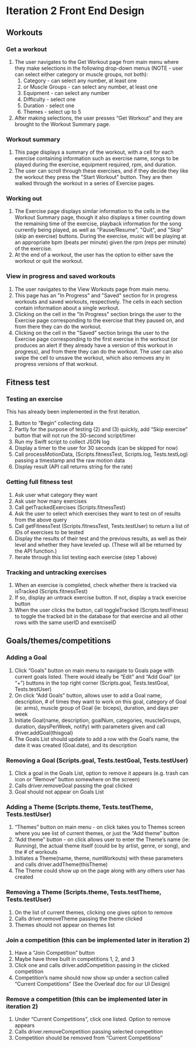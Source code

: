 Iteration 2 Front End Design
============================

Workouts
--------

### Get a workout

1.  The user navigates to the Get Workout page from main menu where they make selections in the following drop-down menus (NOTE - user can select either category or muscle groups, not both):
	1.  Category - can select any number, at least one
	2.  or Muscle Groups - can select any number, at least one
	3.  Equipment - can select any number
	4.  Difficulty - select one
	5.  Duration - select one
	6.  Themes - select up to 5
2.  After making selections, the user presses “Get Workout” and they are brought to the Workout Summary page.

### Workout summary

1.  This page displays a summary of the workout, with a cell for each exercise containing information such as exercise name, songs to be played during the exercise, equipment required, rpm, and duration.
2.  The user can scroll through these exercises, and if they decide they like the workout they press the "Start Workout" button.  They are then walked through the workout in a series of Exercise pages.

### Working out

1.  The Exercise page displays similar information to the cells in the Workout Summary page, though it also displays a timer counting down the remaining time of the exercise, playback information for the song currently being played, as well as "Pause/Resume", "Quit", and "Skip" (skip an exercise) buttons. During the exercise, music will be playing at an appropriate bpm (beats per minute) given the rpm (reps per minute) of the exercise.
2.  At the end of a workout, the user has the option to either save the workout or quit the workout.

### View in progress and saved workouts

1.  The user navigates to the View Workouts page from main menu.
2.  This page has an "In Progress" and "Saved" section for in progress workouts and saved workouts, respectively. The cells in each section contain information about a single workout.
3.  Clicking on the cell in the "In Progress" section brings the user to the Exercise page corresponding to the exercise that they paused on, and from there they can do the workout.
4.  Clicking on the cell in the "Saved" section brings the user to the Exercise page corresponding to the first exercise in the workout (or produces an alert if they already have a version of this workout in progress), and from there they can do the workout. The user can also swipe the cell to unsave the workout, which also removes any in progress versions of that workout.

Fitness test
------------

### Testing an exercise

This has already been implemented in the first iteration.

1.  Button to “Begin” collecting data
2.  Partly for the purpose of testing (2) and (3) quickly, add “Skip exercise” button that will not run the 30-second script/timer
3.  Run my Swift script to collect JSON log
4.  Display a timer to the user for 30 seconds (can be skipped for now)
5.  Call processMotionData, (Scripts.fitnessTest, Scripts.log, Tests.testLog) passing a timestamp and the raw motion data
6.  Display result (API call returns string for the rate)

### Getting full fitness test

1.  Ask user what category they want
2.  Ask user how many exercises
3.  Call getTrackedExercises (Scripts.fitnessTest)
4.  Ask the user to select which exercises they want to test on of results from the above query  
5.  Call getFitnessTest (Scripts.fitnessTest, Tests.testUser) to return a list of IDs of exercises to be tested  
6.  Display the results of their test and the previous results, as well as their level and whether they have leveled up. (These will all be returned by the API function.)
7.  Iterate through this list testing each exercise (step 1 above)

### Tracking and untracking exercises

1.  When an exercise is completed, check whether there is tracked via isTracked (Scripts.fitnessTest)  
2.  If so, display an untrack exercise button. If not, display a track exercise button
3.  When the user clicks the button, call toggleTracked (Scripts.testFitness) to toggle the tracked bit in the database for that exercise and all other rows with the same userID and exerciseID  

Goals/themes/competitions
-------------------------

### Adding a Goal

1.  Click “Goals” button on main menu to navigate to Goals page with current goals listed. There would ideally be “Edit” and “Add Goal” (or “+”) buttons in the top right corner (Scripts.goal, Tests.testGoal, Tests.testUser)
2.  On click “Add Goals” button, allows user to add a Goal name, description, # of times they want to work on this goal, category of Goal (ie: arms), muscle group of Goal (ie: biceps), duration, and days per week
3.  Initiate Goal(name, description, goalNum, categories, muscleGroups, duration, daysPerWeek, notify) with parameters given and call driver.addGoal(thisgoal)
4.  The Goals List should update to add a row with the Goal’s name, the date it was created (Goal.date), and its description

### Removing a Goal (Scripts.goal, Tests.testGoal, Tests.testUser)

1.  Click a goal in the Goals List, option to remove it appears (e.g. trash can icon or “Remove” button somewhere on the screen)
2.  Calls driver.removeGoal passing the goal clicked
3.  Goal should not appear on Goals List

### Adding a Theme (Scripts.theme, Tests.testTheme, Tests.testUser)

1.  “Themes” button on main menu - on click takes you to Themes screen where you see list of current themes, or just the “Add theme” button
2.  “Add theme” button - on click allows user to enter the Theme’s name (ie: Running), the actual theme itself (could be by artist, genre, or song), and the # of workouts
3.  Initiates a Theme(name, theme, numWorkouts) with these parameters and calls driver.addTheme(thisTheme)
4.  The Theme could show up on the page along with any others user has created

### Removing a Theme (Scripts.theme, Tests.testTheme, Tests.testUser)

1.  On the list of current themes, clicking one gives option to remove
2.  Calls driver.removeTheme passing the theme clicked
3.  Themes should not appear on themes list

### Join a competition (this can be implemented later in iteration 2)

1.  Have a “Join Competition” button
2.  Maybe have three built in competitions 1, 2, and 3
3.  Click one and calls driver.addCompetition passing in the clicked competition
4.  Competition’s name should now show up under a section called “Current Competitions” (See the Overleaf doc for our UI Design)

### Remove a competition (this can be implemented later in iteration 2)

1.  Under “Current Competitions”, click one listed. Option to remove appears
2.  Calls driver.removeCompetition passing selected competition
3.  Competition should be removed from “Current Competitions”
